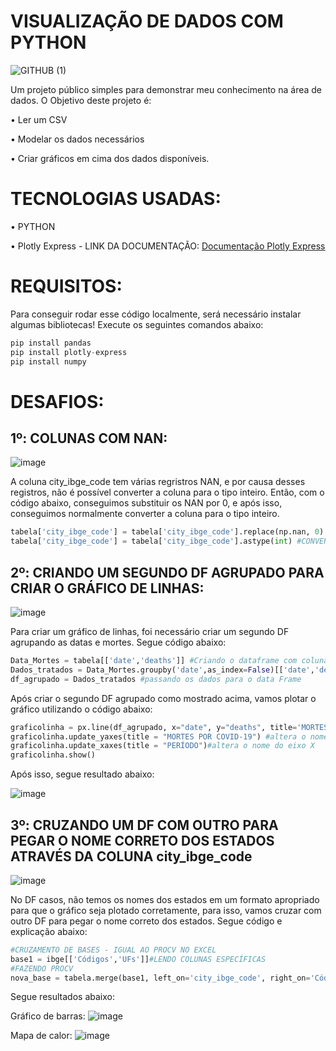 # VISUALIZAÇÃO DE DADOS COM PYTHON

![GITHUB (1)](https://user-images.githubusercontent.com/78058494/171275250-0287faa7-4265-4c20-9bbd-08a9358a0db5.gif)

Um projeto público simples para demonstrar meu conhecimento na área de dados. O Objetivo deste projeto é:

• Ler um CSV

• Modelar os dados necessários

• Criar gráficos em cima dos dados disponíveis.

# TECNOLOGIAS USADAS:

• PYTHON

• Plotly Express - LINK DA DOCUMENTAÇÃO: [Documentação Plotly Express](https://plotly.com/python/plotly-express/)

# REQUISITOS:

Para conseguir rodar esse código localmente, será necessário instalar algumas bibliotecas! Execute os seguintes comandos abaixo:

```python
pip install pandas
pip install plotly-express
pip install numpy
```
# DESAFIOS:

## 1º: COLUNAS COM NAN:
![image](https://user-images.githubusercontent.com/78058494/171271989-77470313-63a8-4d6d-ac45-875ccc0bd6c0.png)


A coluna city_ibge_code tem várias regristros NAN, e por causa desses registros, não é possível converter a coluna para o tipo inteiro. Então, com o código abaixo, conseguimos substituir os NAN por 0, e após isso, conseguimos normalmente converter a coluna para o tipo inteiro.

```python
tabela['city_ibge_code'] = tabela['city_ibge_code'].replace(np.nan, 0) #CONVERTENDO TODOS OS VALORES NAN POR 0
tabela['city_ibge_code'] = tabela['city_ibge_code'].astype(int) #CONVERTE TODA A COLUNA EM INTEIRO
```

## 2º: CRIANDO UM SEGUNDO DF AGRUPADO PARA CRIAR O GRÁFICO DE LINHAS:
![image](https://user-images.githubusercontent.com/78058494/171273065-71117c05-eab0-4a0a-aa33-f4d3ad497901.png)


Para criar um gráfico de linhas, foi necessário criar um segundo DF agrupando as datas e mortes. Segue código abaixo:
```python
Data_Mortes = tabela[['date','deaths']] #Criando o dataframe com colunas especificas
Dados_tratados = Data_Mortes.groupby('date',as_index=False)[['date','deaths']].sum()#agrupando os dados, e evitando a contatenação e fazendo a soma dos dados
df_agrupado = Dados_tratados #passando os dados para o data Frame
```
Após criar o segundo DF agrupado como mostrado acima, vamos plotar o gráfico utilizando o código abaixo:
```python
graficolinha = px.line(df_agrupado, x="date", y="deaths", title='MORTES POR PERÍODO')
graficolinha.update_yaxes(title = "MORTES POR COVID-19") #altera o nome do eixo Y
graficolinha.update_xaxes(title = "PERÍODO")#altera o nome do eixo X
graficolinha.show()
```
Após isso, segue resultado abaixo:

![image](https://user-images.githubusercontent.com/78058494/171269835-d8820e3f-305d-47d2-9807-e88babd2ce61.png)


## 3º: CRUZANDO UM DF COM OUTRO PARA PEGAR O NOME CORRETO DOS ESTADOS ATRAVÉS DA COLUNA city_ibge_code
![image](https://user-images.githubusercontent.com/78058494/171277899-0ea38259-9527-451c-a439-ddbe4396ace7.png)

No DF casos, não temos os nomes dos estados em um formato apropriado para que o gráfico seja plotado corretamente, para isso, vamos cruzar com outro DF para pegar o nome correto dos estados. Segue código e explicação abaixo:

```python
#CRUZAMENTO DE BASES - IGUAL AO PROCV NO EXCEL
base1 = ibge[['Códigos','UFs']]#LENDO COLUNAS ESPECÍFICAS
#FAZENDO PROCV
nova_base = tabela.merge(base1, left_on='city_ibge_code', right_on='Códigos', how='left')
```














Segue resultados abaixo:

Gráfico de barras:
![image](https://user-images.githubusercontent.com/78058494/171269794-5f53e2bc-b7db-4dff-b6cb-32b075f4d473.png)



Mapa de calor:
![image](https://user-images.githubusercontent.com/78058494/171269915-31bc8631-bf04-4575-bf42-d6efba6f7db7.png)

